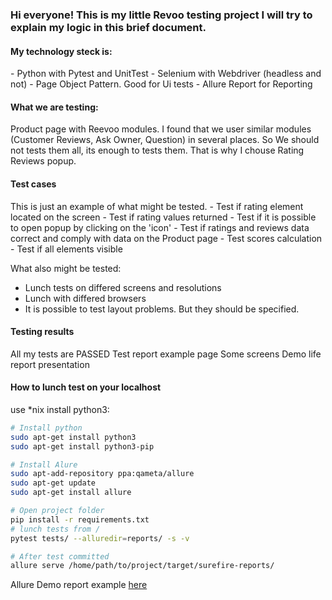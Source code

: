 <h3>Hi everyone! This is my little Revoo testing project 
I will try to explain my logic in this brief document.</h3>

  
<h4>My technology steck is: </h4>
 - Python with Pytest and UnitTest
 - Selenium with Webdriver (headless and not)
 - Page Object Pattern. Good for Ui tests
 - Allure Report for Reporting

<h4>What we are testing:</h4>

Product page with Reevoo modules. I found that we user similar modules (Customer Reviews, Ask Owner, Question) in several places. So We should not tests them all, its enough to tests them.
That is why I chouse Rating Reviews popup.

<h4>Test cases</h4>
This is just an example of what might be tested. 
 - Test if rating element located on the screen
 - Test if rating values returned
 - Test if it is possible to open popup by clicking on the 'icon'
 - Test if ratings and reviews data correct and comply with data on the Product page
 - Test scores calculation
 - Test if all elements visible 

What also might be tested:
 - Lunch tests on differed screens and resolutions
 - Lunch with differed browsers
 - It is possible to test layout problems. But they should be specified. 

<h4>Testing results</h4>
All my tests are PASSED
Test report example page
Some screens
Demo life report presentation

<h4>How to lunch test on your localhost</h4>

use *nix
install python3:
```bash
# Install python
sudo apt-get install python3
sudo apt-get install python3-pip

# Install Alure
sudo apt-add-repository ppa:qameta/allure
sudo apt-get update 
sudo apt-get install allure

# Open project folder
pip install -r requirements.txt
# lunch tests from /
pytest tests/ --alluredir=reports/ -s -v

# After test committed 
allure serve /home/path/to/project/target/surefire-reports/
```
Allure Demo report example 
[here](https://demo.qameta.io/allure/)
